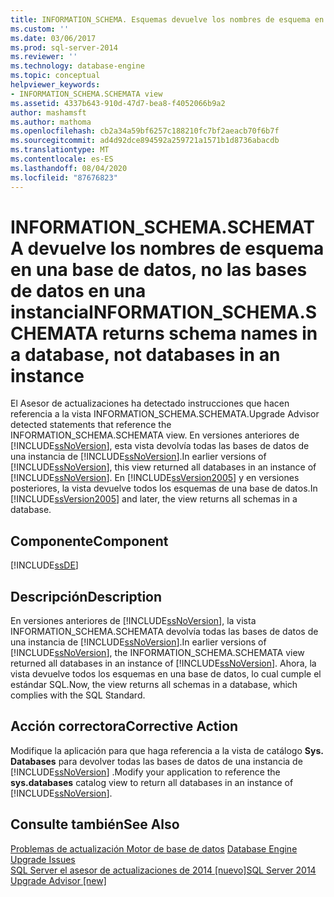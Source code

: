 ```yaml
---
title: INFORMATION_SCHEMA. Esquemas devuelve los nombres de esquema en una base de datos, no en las bases de datos de una instancia | Microsoft Docs
ms.custom: ''
ms.date: 03/06/2017
ms.prod: sql-server-2014
ms.reviewer: ''
ms.technology: database-engine
ms.topic: conceptual
helpviewer_keywords:
- INFORMATION_SCHEMA.SCHEMATA view
ms.assetid: 4337b643-910d-47d7-bea8-f4052066b9a2
author: mashamsft
ms.author: mathoma
ms.openlocfilehash: cb2a34a59bf6257c188210fc7bf2aeacb70f6b7f
ms.sourcegitcommit: ad4d92dce894592a259721a1571b1d8736abacdb
ms.translationtype: MT
ms.contentlocale: es-ES
ms.lasthandoff: 08/04/2020
ms.locfileid: "87676823"
---
```

# <a name="information_schemaschemata-returns-schema-names-in-a-database-not-databases-in-an-instance"></a><span data-ttu-id="c23bb-102">INFORMATION_SCHEMA.SCHEMATA devuelve los nombres de esquema en una base de datos, no las bases de datos en una instancia</span><span class="sxs-lookup"><span data-stu-id="c23bb-102">INFORMATION_SCHEMA.SCHEMATA returns schema names in a database, not databases in an instance</span></span>
  <span data-ttu-id="c23bb-103">El Asesor de actualizaciones ha detectado instrucciones que hacen referencia a la vista INFORMATION_SCHEMA.SCHEMATA.</span><span class="sxs-lookup"><span data-stu-id="c23bb-103">Upgrade Advisor detected statements that reference the INFORMATION_SCHEMA.SCHEMATA view.</span></span> <span data-ttu-id="c23bb-104">En versiones anteriores de [!INCLUDE[ssNoVersion](../../includes/ssnoversion-md.md)], esta vista devolvía todas las bases de datos de una instancia de [!INCLUDE[ssNoVersion](../../includes/ssnoversion-md.md)].</span><span class="sxs-lookup"><span data-stu-id="c23bb-104">In earlier versions of [!INCLUDE[ssNoVersion](../../includes/ssnoversion-md.md)], this view returned all databases in an instance of [!INCLUDE[ssNoVersion](../../includes/ssnoversion-md.md)].</span></span> <span data-ttu-id="c23bb-105">En [!INCLUDE[ssVersion2005](../../includes/ssversion2005-md.md)] y en versiones posteriores, la vista devuelve todos los esquemas de una base de datos.</span><span class="sxs-lookup"><span data-stu-id="c23bb-105">In [!INCLUDE[ssVersion2005](../../includes/ssversion2005-md.md)] and later, the view returns all schemas in a database.</span></span>  
  
## <a name="component"></a><span data-ttu-id="c23bb-106">Componente</span><span class="sxs-lookup"><span data-stu-id="c23bb-106">Component</span></span>  
 [!INCLUDE[ssDE](../../includes/ssde-md.md)]  
  
## <a name="description"></a><span data-ttu-id="c23bb-107">Descripción</span><span class="sxs-lookup"><span data-stu-id="c23bb-107">Description</span></span>  
 <span data-ttu-id="c23bb-108">En versiones anteriores de [!INCLUDE[ssNoVersion](../../includes/ssnoversion-md.md)], la vista INFORMATION_SCHEMA.SCHEMATA devolvía todas las bases de datos de una instancia de [!INCLUDE[ssNoVersion](../../includes/ssnoversion-md.md)].</span><span class="sxs-lookup"><span data-stu-id="c23bb-108">In earlier versions of [!INCLUDE[ssNoVersion](../../includes/ssnoversion-md.md)], the INFORMATION_SCHEMA.SCHEMATA view returned all databases in an instance of [!INCLUDE[ssNoVersion](../../includes/ssnoversion-md.md)].</span></span> <span data-ttu-id="c23bb-109">Ahora, la vista devuelve todos los esquemas en una base de datos, lo cual cumple el estándar SQL.</span><span class="sxs-lookup"><span data-stu-id="c23bb-109">Now, the view returns all schemas in a database, which complies with the SQL Standard.</span></span>  
  
## <a name="corrective-action"></a><span data-ttu-id="c23bb-110">Acción correctora</span><span class="sxs-lookup"><span data-stu-id="c23bb-110">Corrective Action</span></span>  
 <span data-ttu-id="c23bb-111">Modifique la aplicación para que haga referencia a la vista de catálogo **Sys. Databases** para devolver todas las bases de datos de una instancia de [!INCLUDE[ssNoVersion](../../includes/ssnoversion-md.md)] .</span><span class="sxs-lookup"><span data-stu-id="c23bb-111">Modify your application to reference the **sys.databases** catalog view to return all databases in an instance of [!INCLUDE[ssNoVersion](../../includes/ssnoversion-md.md)].</span></span>  
  
## <a name="see-also"></a><span data-ttu-id="c23bb-112">Consulte también</span><span class="sxs-lookup"><span data-stu-id="c23bb-112">See Also</span></span>  
 <span data-ttu-id="c23bb-113">[Problemas de actualización Motor de base de datos](../../../2014/sql-server/install/database-engine-upgrade-issues.md) </span><span class="sxs-lookup"><span data-stu-id="c23bb-113">[Database Engine Upgrade Issues](../../../2014/sql-server/install/database-engine-upgrade-issues.md) </span></span>  
 [<span data-ttu-id="c23bb-114">SQL Server el asesor de actualizaciones de 2014 &#91;nuevo&#93;</span><span class="sxs-lookup"><span data-stu-id="c23bb-114">SQL Server 2014 Upgrade Advisor &#91;new&#93;</span></span>](sql-server-2014-upgrade-advisor.md)  
  
  
